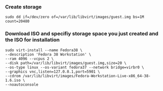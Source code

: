 ### Create storage
```
sudo dd if=/dev/zero of=/var/lib/libvirt/images/guest.img bs=1M count=20480
```

### Download ISO and specifiy storage space you just created and the ISO for installation
```
sudo virt-install --name Fedora38 \
--description 'Fedora 38 Workstation' \
--ram 4096 --vcpus 2 \
--disk path=/var/lib/libvirt/images/guest.img,size=20 \
--os-type linux --os-variant fedora37 --network bridge=virbr0 \
--graphics vnc,listen=127.0.0.1,port=5901 \
--cdrom /var/lib/libvirt/images/Fedora-Workstation-Live-x86_64-38-1.6.iso \
--noautoconsole
```
